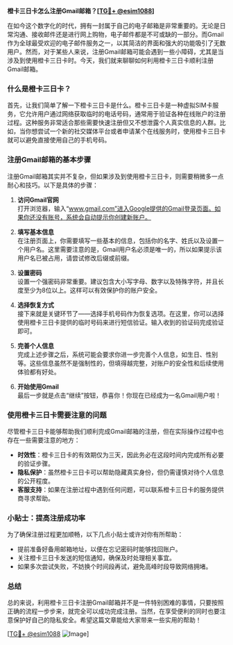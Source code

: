 **橙卡三日卡怎么注册Gmail邮箱？[[TG💪+ @esim1088](https://t.me/s/esim1088)]**

在如今这个数字化的时代，拥有一封属于自己的电子邮箱是非常重要的。无论是日常沟通、接收邮件还是进行网上购物，电子邮件都是不可或缺的一部分。而Gmail作为全球最受欢迎的电子邮件服务之一，以其简洁的界面和强大的功能吸引了无数用户。然而，对于某些人来说，注册Gmail邮箱可能会遇到一些小障碍，尤其是当涉及到使用橙卡三日卡时。今天，我们就来聊聊如何利用橙卡三日卡顺利注册Gmail邮箱。

### 什么是橙卡三日卡？

首先，让我们简单了解一下橙卡三日卡是什么。橙卡三日卡是一种虚拟SIM卡服务，它允许用户通过网络获取临时的电话号码，通常用于验证各种在线账户的注册过程。这种服务非常适合那些需要快速注册但又不想泄露个人真实信息的人群。比如，当你想尝试一个新的社交媒体平台或者申请某个在线服务时，使用橙卡三日卡就可以避免直接使用自己的手机号码。

### 注册Gmail邮箱的基本步骤

注册Gmail邮箱其实并不复杂，但如果涉及到使用橙卡三日卡，则需要稍微多一点耐心和技巧。以下是具体的步骤：

1. **访问Gmail官网**  
   打开浏览器，输入“www.gmail.com”进入Google提供的Gmail登录页面。如果你还没有账号，系统会自动提示你创建新账户。

2. **填写基本信息**  
   在注册页面上，你需要填写一些基本的信息，包括你的名字、姓氏以及设置一个用户名。这里需要注意的是，Gmail用户名必须是唯一的，所以如果提示该用户名已被占用，请尝试修改后缀或前缀。

3. **设置密码**  
   设置一个强密码非常重要。建议包含大小写字母、数字以及特殊字符，并且长度至少为8位以上。这样可以有效保护你的账户安全。

4. **选择恢复方式**  
   接下来就是关键环节了——选择手机号码作为恢复选项。在这里，你可以选择使用橙卡三日卡提供的临时号码来进行短信验证。输入收到的验证码完成验证即可。

5. **完善个人信息**  
   完成上述步骤之后，系统可能会要求你进一步完善个人信息，如生日、性别等。这些信息虽然不是强制性的，但填得越完整，对账户的安全性和后续使用体验都有好处。

6. **开始使用Gmail**  
   最后一步就是点击“继续”按钮，恭喜你！你现在已经成为一名Gmail用户啦！

### 使用橙卡三日卡需要注意的问题

尽管橙卡三日卡能够帮助我们顺利完成Gmail邮箱的注册，但在实际操作过程中也存在一些需要注意的地方：

- **时效性**：橙卡三日卡的有效期仅为三天，因此务必在这段时间内完成所有必要的验证步骤。
- **隐私保护**：虽然橙卡三日卡可以帮助隐藏真实身份，但仍需谨慎对待个人信息的公开程度。
- **客服支持**：如果在注册过程中遇到任何问题，可以联系橙卡三日卡的服务提供商寻求帮助。

### 小贴士：提高注册成功率

为了确保注册过程更加顺畅，以下几点小贴士或许对你有所帮助：

- 提前准备好备用邮箱地址，以便在忘记密码时能够找回账户。
- 关注橙卡三日卡发送的短信通知，确保及时处理相关事宜。
- 如果多次尝试失败，不妨换个时间段再试，避免高峰时段导致网络拥堵。

### 总结

总的来说，利用橙卡三日卡注册Gmail邮箱并不是一件特别困难的事情，只要按照正确的流程一步步来，就完全可以成功完成注册。当然，在享受便利的同时也要注意保护好自己的隐私安全。希望这篇文章能给大家带来一些实用的帮助！

[[TG💪+ @esim1088](https://t.me/s/esim1088) ![Image](https://i.postimg.cc/4NQfJmqS/Snipaste-2025-05-13-00-14-12.png)]